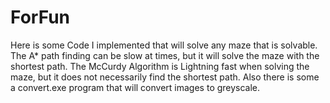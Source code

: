 ForFun
======

Here is some Code I implemented that will solve any maze that is solvable.
The A* path finding can be slow at times, but it will solve the maze with the shortest path.
The McCurdy Algorithm is Lightning fast when solving the maze, but it does not necessarily find the shortest path. 
Also there is some a convert.exe program that will convert images to greyscale. 
